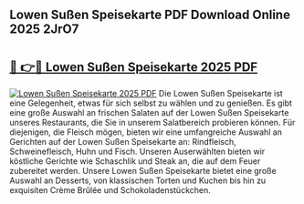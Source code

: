 ## Lowen Sußen Speisekarte PDF Download Online 2025 2JrO7

# <h2><a href="http://gcebih.nevu.top/?p=Lowen+Su%c3%9fen+Speisekarte">🔗 👉🔴 Lowen Sußen Speisekarte 2025 PDF</a></h2>

[![Lowen Sußen Speisekarte 2025 PDF](https://i.imgur.com/dBaPXMq.png)](http://gcebih.nevu.top/?p=Lowen+Su%c3%9fen+Speisekarte)
Die Lowen Sußen Speisekarte ist eine Gelegenheit, etwas für sich selbst zu wählen und zu genießen. Es gibt eine große Auswahl an frischen Salaten auf der Lowen Sußen Speisekarte unseres Restaurants, die Sie in unserem Salatbereich probieren können. Für diejenigen, die Fleisch mögen, bieten wir eine umfangreiche Auswahl an Gerichten auf der Lowen Sußen Speisekarte an: Rindfleisch, Schweinefleisch, Huhn und Fisch. Unseren Auserwählten bieten wir köstliche Gerichte wie Schaschlik und Steak an, die auf dem Feuer zubereitet werden. Unsere Lowen Sußen Speisekarte bietet eine große Auswahl an Desserts, von klassischen Torten und Kuchen bis hin zu exquisiten Crème Brûlée und Schokoladenstückchen.
